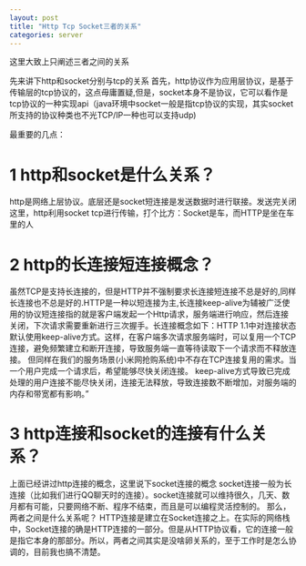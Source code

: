 ```yaml
---
layout: post
title: "Http Tcp Socket三者的关系"
categories: server
---
```


这里大致上只阐述三者之间的关系

先来讲下http和socket分别与tcp的关系
首先，http协议作为应用层协议，是基于传输层的tcp协议的，这点毋庸置疑,但是，socket本身不是协议，它可以看作是tcp协议的一种实现api（java环境中socket一般是指tcp协议的实现，其实socket所支持的协议种类也不光TCP/IP一种也可以支持udp)

最重要的几点：

# 1 http和socket是什么关系？
http是网络上层协议。底层还是socket短连接是发送数据时进行联接。发送完关闭这里，http利用socket tcp进行传输，打个比方：Socket是车，而HTTP是坐在车里的人

# 2 http的长连接短连接概念？

虽然TCP是支持长连接的，但是HTTP并不强制要求长连接短连接不总是好的,同样长连接也不总是好的.HTTP是一种以短连接为主,长连接keep-alive为辅被广泛使用的协议短连接指的就是客户端发起一个Http请求，服务端进行响应，然后连接关闭，下次请求需要重新进行三次握手。长连接概念如下：HTTP 1.1中对连接状态默认使用keep-alive方式。这样，在客户端多次请求服务端时，可以复用一个TCP连接，避免频繁建立和断开连接，导致服务端一直等待读取下一个请求而不释放连接。 但同样在我们的服务场景(小米网抢购系统)中不存在TCP连接复用的需求。当一个用户完成一个请求后，希望能够尽快关闭连接。 keep-alive方式导致已完成处理的用户连接不能尽快关闭，连接无法释放，导致连接数不断增加，对服务端的内存和带宽都有影响。”

# 3 http连接和socket的连接有什么关系？

上面已经讲过http连接的概念，这里说下socket连接的概念
socket连接一般为长连接（比如我们进行QQ聊天时的连接）。socket连接就可以维持很久，几天、数月都有可能，只要网络不断、程序不结束，而且是可以编程灵活控制的。
那么，两者之间是什么关系呢？
HTTP连接是建立在Socket连接之上。在实际的网络栈中，Socket连接的确是HTTP连接的一部分。但是从HTTP协议看，它的连接一般是指它本身的那部分。所以，两者之间其实是没啥卵关系的，至于工作时是怎么协调的，目前我也搞不清楚。


